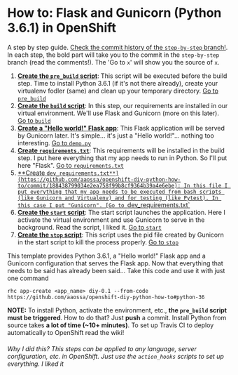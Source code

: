 # How to: Flask and Gunicorn (Python 3.6.1) in OpenShift

A step by step guide. [Check the commit history of the `step-by-step` branch!](https://github.com/aaossa/openshift-diy-python-how-to/commits/step-by-step). In each step, the bold part will take you to the commit in the `step-by-step` branch (read the comments!). The 'Go to `x`' will show you the source of `x`.

1. [**Create the `pre_build` script**](https://github.com/aaossa/openshift-diy-python-how-to/commit/07f18beff83429c318dd2dc4efcae0dd4c2a352b): This script will be executed before the build step. Time to install Python 3.6.1 (if it's not there already), create your virtualenv fodler (same) and clean up your temporary directory. [Go to `pre_build`](https://github.com/aaossa/openshift-diy-python-how-to/blob/step-by-step/.openshift/action_hooks/pre_build)
2. [**Create the `build` script**](https://github.com/aaossa/openshift-diy-python-how-to/commit/576cbc11b75daceb9043767e9ce35390e930b9ec): In this step, our requirements are installed in our virtual environment. We'll use Flask and Gunicorn (more on this later). [Go to `build`](https://github.com/aaossa/openshift-diy-python-how-to/blob/step-by-step/.openshift/action_hooks/build)
3. [**Create a "Hello world!" Flask app**](https://github.com/aaossa/openshift-diy-python-how-to/commit/8039816e83986c19612159b699e10bec86ac0b7b): This Flask application will be served by Gunicorn later. It's simple... it's just a "Hello world!"... nothing too interesting. [Go to `demo.py`](https://github.com/aaossa/openshift-diy-python-how-to/blob/step-by-step/demo.py)
4. [**Create `requirements.txt`**](https://github.com/aaossa/openshift-diy-python-how-to/commit/e25bc4b94db31dc975626e903c4b1c2ea8a58f0e): This requirements will be installed in the build step. I put here everything that my app needs to run in Python. So I'll put here "Flask". [Go to `requirements.txt`](https://github.com/aaossa/openshift-diy-python-how-to/blob/step-by-step/requirements.txt)
5. [**Create `dev_requirements.txt**](https://github.com/aaossa/openshift-diy-python-how-to/commit/188438799034e2ea758f99b8cf9364b39a4e6ebe): In this file I put everything that my app needs to be executed from bash scripts (like Gunicorn and Virtualenv) and for testing (like Pytest). In this case I put "Gunicorn". [Go to `dev_requirements.txt`](https://github.com/aaossa/openshift-diy-python-how-to/blob/step-by-step/dev_requirements.txt)
6. [**Create the `start` script**](https://github.com/aaossa/openshift-diy-python-how-to/commit/3a570367916c91d63ab5820c2920d801435e47f2): The start script launches the application. Here I activate the virtual environment and use Gunicorn to serve in the background. Read the script, I liked it. [Go to `start`](https://github.com/aaossa/openshift-diy-python-how-to/blob/step-by-step/.openshift/action_hooks/start)
7. [**Create the `stop` script**](https://github.com/aaossa/openshift-diy-python-how-to/commit/d2fa97cefe239f839c97df27b2614aaeca7efcfe): This script uses the pid file created by Gunicorn in the start script to kill the process properly. [Go to `stop`](https://github.com/aaossa/openshift-diy-python-how-to/blob/step-by-step/.openshift/action_hooks/stop)

This template provides Python 3.6.1, a "Hello world!" Flask app and a Gunicorn configuration that serves the Flask app. Now that everything that needs to be said has already been said... Take this code and use it with just one command

```
rhc app-create <app_name> diy-0.1 --from-code https://github.com/aaossa/openshift-diy-python-how-to#python-36
```

**NOTE:** To install Python, activate the environment, etc., **the `pre_build` script must be triggered**. How to do that? Just **push** a commit. Install Python from source takes **a lot of time (~10+ minutes)**. To set up Travis CI to deploy automatically to OpenShift read the wiki!

###### Why I did this? This steps can be applied to any language, server configuration, etc. in OpenShift. Just use the `action_hooks` scripts to set up everything. I liked it